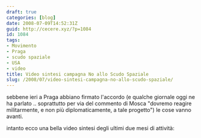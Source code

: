 ```yaml
---
draft: true
categories: [blog]
date: 2008-07-09T14:52:31Z
guid: http://cecere.xyz/?p=1084
id: 1084
tags:
- Movimento
- Praga
- scudo spaziale
- USA
- video
title: Video sintesi campagna No allo Scudo Spaziale
slug: /2008/07/video-sintesi-campagna-no-allo-scudo-spaziale/
---
```


sebbene ieri a Praga abbiano firmato l'accordo (e qualche giornale oggi ne ha parlato .. soprattutto per via del commento di Mosca "dovremo reagire militarmente, e non più diplomaticamente, a tale progetto") le cose vanno avanti.
  
intanto ecco una bella video sintesi degli ultimi due mesi di attività: